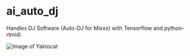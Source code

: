 # ai_auto_dj
Handles DJ Software (Auto-DJ for Mixxx) with Tensorflow and python-rtmidi 

![Image of Yaktocat](https://raw.githubusercontent.com/ManosVasilopoulos/ai_auto_dj/master/Web%201920%20%E2%80%93%201.png)
